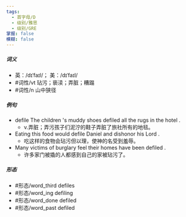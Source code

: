 ```yaml
---
tags:
  - 首字母/D
  - 级别/雅思
  - 级别/GRE
掌握: false
模糊: false
---
```

##### 词义
- 英：/dɪˈfaɪl/； 美：/dɪˈfaɪl/
- #词性/vt  玷污；亵渎；弄脏；糟蹋
- #词性/n  山中狭径
##### 例句
- defile The children 's muddy shoes defiled all the rugs in the hotel .
	- v.弄脏；弄污孩子们泥泞的鞋子弄脏了旅社所有的地毯。
- Eating this food would defile Daniel and dishonor his Lord .
	- 吃这样的食物会玷污但以理，使神的名受到羞辱。
- Many victims of burglary feel their homes have been defiled .
	- 许多家门被撬的人都感到自己的家被玷污了。
##### 形态
- #形态/word_third defiles
- #形态/word_ing defiling
- #形态/word_done defiled
- #形态/word_past defiled
